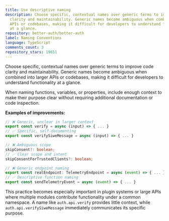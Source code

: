 ```yaml
---
title: Use descriptive naming
description: Choose specific, contextual names over generic terms to improve code
  clarity and maintainability. Generic names become ambiguous when combined into larger
  APIs or codebases, making it difficult for developers to understand functionality
  at a glance.
repository: better-auth/better-auth
label: Naming Conventions
language: TypeScript
comments_count: 3
repository_stars: 19651
---
```


Choose specific, contextual names over generic terms to improve code clarity and maintainability. Generic names become ambiguous when combined into larger APIs or codebases, making it difficult for developers to understand functionality at a glance.

When naming functions, variables, or properties, include enough context to make their purpose clear without requiring additional documentation or code inspection.

**Examples of improvements:**

```typescript
// ❌ Generic, unclear in larger context
export const verify = async (input) => { ... }
// ✅ Specific, self-documenting
export const verifySiweMessage = async (input) => { ... }

// ❌ Ambiguous scope
skipConsent?: boolean;
// ✅ Clear scope and intent  
skipConsentForTrustedClients?: boolean;

// ❌ Generic endpoint naming
export const realEndpoint: TelemetryEndpoint = async (event) => { ... }
// ✅ Descriptive function naming
export const sendTelemetryEvent = async (event) => { ... }
```

This practice becomes especially important in plugin systems or large APIs where multiple modules contribute functionality under a common namespace. A name like `auth.api.verify` provides little context, while `auth.api.verifySiweMessage` immediately communicates its specific purpose.